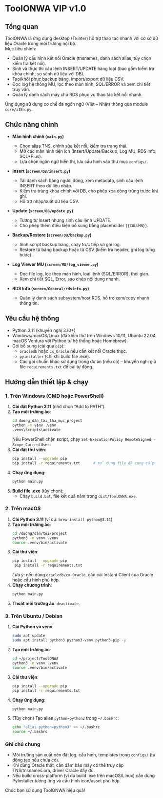 # ToolONWA VIP v1.0

## Tổng quan

ToolONWA là ứng dụng desktop (Tkinter) hỗ trợ thao tác nhanh với cơ sở dữ liệu Oracle trong môi trường nội bộ.  
Mục tiêu chính:

- Quản lý cấu hình kết nối Oracle (tnsnames, danh sách alias, tùy chọn kiểm tra kết nối).
- Sinh và thực thi câu lệnh INSERT/UPDATE hàng loạt (bao gồm kiểm tra khóa chính, so sánh dữ liệu với DB).
- Tạo/khôi phục backup bảng, import/export dữ liệu CSV.
- Đọc log hệ thống MU, lọc theo màn hình, SQL/ERROR và xem chi tiết truy vấn.
- Quản lý danh sách máy chủ RDS phục vụ thao tác kết nối nhanh.

Ứng dụng sử dụng cơ chế đa ngôn ngữ (Việt – Nhật) thông qua module `core/i18n.py`.

## Chức năng chính

- **Màn hình chính (`main.py`)**
  - Chọn alias TNS, chỉnh sửa kết nối, kiểm tra trạng thái.
  - Mở các màn hình tiện ích (Insert/Update/Backup, Log MU, RDS Info, SQL*Plus).
  - Lựa chọn ngôn ngữ hiển thị, lưu cấu hình vào thư mục `configs/`.

- **Insert (`screen/DB/insert.py`)**
  - Tải danh sách bảng người dùng, xem metadata, sinh câu lệnh INSERT theo dữ liệu nhập.
  - Kiểm tra trùng khóa chính với DB, cho phép xóa dòng trùng trước khi ghi.
  - Hỗ trợ nhập/xuất dữ liệu CSV.

- **Update (`screen/DB/update.py`)**
  - Tương tự Insert nhưng sinh câu lệnh UPDATE.
  - Cho phép thêm điều kiện bổ sung bằng placeholder `{{COLUMN}}`.

- **Backup/Restore (`screen/DB/backup.py`)**
  - Sinh script backup bảng, chạy trực tiếp và ghi log.
  - Restore từ bảng backup hoặc từ CSV (kiểm tra header, ghi log từng bước).

- **Log Viewer MU (`screen/MU/log_viewer.py`)**
  - Đọc file log, lọc theo màn hình, loại lệnh (SQL/ERROR), thời gian.
  - Xem chi tiết SQL, Error, sao chép nội dung nhanh.

- **RDS Info (`screen/General/rdsinfo.py`)**
  - Quản lý danh sách subsystem/host RDS, hỗ trợ xem/copy nhanh thông tin.


## Yêu cầu hệ thống

- Python 3.11 (khuyến nghị 3.10+)
- Windows/macOS/Linux (đã kiểm thử trên Windows 10/11, Ubuntu 22.04, macOS Ventura với Python từ hệ thống hoặc Homebrew).
- Gói bổ sung (cài qua `pip`):
  - `oracledb` hoặc `cx_Oracle` nếu cần kết nối Oracle thực.
  - `pyinstaller` (chỉ khi build file .exe).
  - Các gói chuẩn khác sử dụng trong dự án (nếu có) – khuyến nghị giữ file `requirements.txt` để cài tự động.


## Hướng dẫn thiết lập & chạy

### 1. Trên Windows (CMD hoặc PowerShell)

1. **Cài đặt Python 3.11** (nhớ chọn “Add to PATH”).
2. **Tạo môi trường ảo**:
   ```bash
   cd đường_dẫn_tới_thư_mục_project
   python -m venv .venv
   .venv\Scripts\activate
   ```
   Nếu PowerShell chặn script, chạy `Set-ExecutionPolicy RemoteSigned -Scope CurrentUser`.
3. **Cài đặt thư viện**:
   ```bash
   pip install --upgrade pip
   pip install -r requirements.txt      # sử dụng file đã cung cấp
   ```
4. **Chạy ứng dụng**:
   ```bash
   python main.py
   ```
5. **Build file .exe** (tùy chọn):
   - Chạy `build.bat`, file kết quả nằm trong `dist/ToolONWA.exe`.

### 2. Trên macOS

1. **Cài Python 3.11** (ví dụ: `brew install python@3.11`).
2. **Tạo môi trường ảo**:
   ```bash
   cd /đường/dẫn/tới/project
   python3 -m venv .venv
   source .venv/bin/activate
   ```
3. **Cài thư viện**:
   ```bash
   pip install --upgrade pip
    pip install -r requirements.txt
   ```
   *Lưu ý:* nếu dùng `oracledb/cx_Oracle`, cần cài Instant Client của Oracle hoặc cấu hình phù hợp.
4. **Chạy chương trình**:
   ```bash
   python main.py
   ```
5. **Thoát môi trường ảo**: `deactivate`.

### 3. Trên Ubuntu / Debian

1. **Cài Python và venv**:
   ```bash
   sudo apt update
   sudo apt install python3 python3-venv python3-pip -y
   ```
2. **Tạo môi trường ảo**:
   ```bash
   cd ~/project/ToolONWA
   python3 -m venv .venv
   source .venv/bin/activate
   ```
3. **Cài thư viện**:
   ```bash
   pip install --upgrade pip
   pip install -r requirements.txt
   ```
4. **Chạy ứng dụng**:
   ```bash
   python main.py
   ```
5. (Tùy chọn) Tạo alias `python=python3` trong `~/.bashrc`:
   ```bash
   echo "alias python=python3" >> ~/.bashrc
   source ~/.bashrc
   ```

### Ghi chú chung

- Môi trường sản xuất nên đặt log, cấu hình, templates trong `configs/` (tự động tạo nếu chưa có).
- Khi dùng Oracle thật, cần đảm bảo máy có thể truy cập TNS/tnsnames.ora, driver Oracle đầy đủ.
- Nếu build cross-platform (ví dụ build .exe trên macOS/Linux) cần dùng PyInstaller tương ứng và cấu hình icon/asset phù hợp.

Chúc bạn sử dụng ToolONWA hiệu quả!
